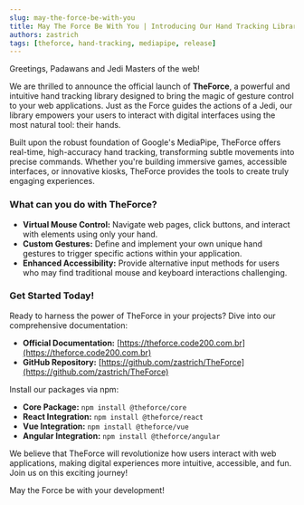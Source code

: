 ```yaml
---
slug: may-the-force-be-with-you
title: May The Force Be With You | Introducing Our Hand Tracking Library
authors: zastrich
tags: [theforce, hand-tracking, mediapipe, release]
---
```


Greetings, Padawans and Jedi Masters of the web!

We are thrilled to announce the official launch of **TheForce**, a powerful and intuitive hand tracking library designed to bring the magic of gesture control to your web applications. Just as the Force guides the actions of a Jedi, our library empowers your users to interact with digital interfaces using the most natural tool: their hands.

Built upon the robust foundation of Google's MediaPipe, TheForce offers real-time, high-accuracy hand tracking, transforming subtle movements into precise commands. Whether you're building immersive games, accessible interfaces, or innovative kiosks, TheForce provides the tools to create truly engaging experiences.

### What can you do with TheForce?

*   **Virtual Mouse Control:** Navigate web pages, click buttons, and interact with elements using only your hand.
*   **Custom Gestures:** Define and implement your own unique hand gestures to trigger specific actions within your application.
*   **Enhanced Accessibility:** Provide alternative input methods for users who may find traditional mouse and keyboard interactions challenging.

### Get Started Today!

Ready to harness the power of TheForce in your projects? Dive into our comprehensive documentation:

*   **Official Documentation:** [https://theforce.code200.com.br](https://theforce.code200.com.br)
*   **GitHub Repository:** [https://github.com/zastrich/TheForce](https://github.com/zastrich/TheForce)

Install our packages via npm:

*   **Core Package:** `npm install @theforce/core`
*   **React Integration:** `npm install @theforce/react`
*   **Vue Integration:** `npm install @theforce/vue`
*   **Angular Integration:** `npm install @theforce/angular`

We believe that TheForce will revolutionize how users interact with web applications, making digital experiences more intuitive, accessible, and fun. Join us on this exciting journey!

May the Force be with your development!
